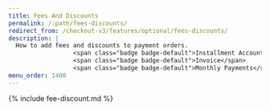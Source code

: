 ```yaml
---
title: Fees And Discounts
permalink: /:path/fees-discounts/
redirect_from: /checkout-v3/features/optional/fees-discounts/
description: |
  How to add fees and discounts to payment orders.
                  <span class="badge badge-default">Installment Account</span>
                  <span class="badge badge-default">Invoice</span>
                  <span class="badge badge-default">Monthly Payments</span>
menu_order: 1400
---
```


{% include fee-discount.md %}

